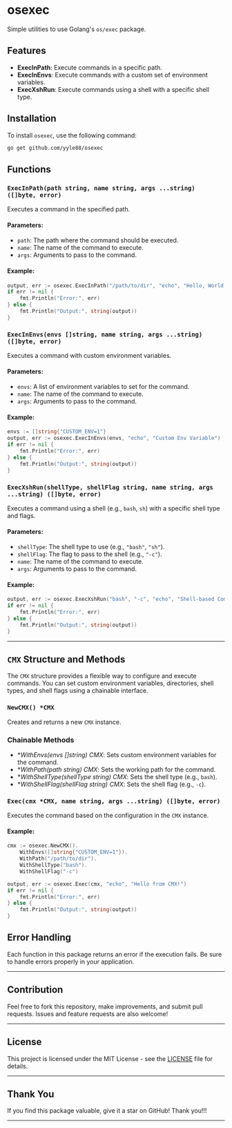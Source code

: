 # osexec
Simple utilities to use Golang's `os/exec` package.

## Features

- **ExecInPath**: Execute commands in a specific path.
- **ExecInEnvs**: Execute commands with a custom set of environment variables.
- **ExecXshRun**: Execute commands using a shell with a specific shell type.

## Installation

To install `osexec`, use the following command:

```bash
go get github.com/yyle88/osexec
```

## Functions

### `ExecInPath(path string, name string, args ...string) ([]byte, error)`

Executes a command in the specified path.

#### Parameters:
- `path`: The path where the command should be executed.
- `name`: The name of the command to execute.
- `args`: Arguments to pass to the command.

#### Example:

```go
output, err := osexec.ExecInPath("/path/to/dir", "echo", "Hello, World!")
if err != nil {
    fmt.Println("Error:", err)
} else {
    fmt.Println("Output:", string(output))
}
```

### `ExecInEnvs(envs []string, name string, args ...string) ([]byte, error)`

Executes a command with custom environment variables.

#### Parameters:
- `envs`: A list of environment variables to set for the command.
- `name`: The name of the command to execute.
- `args`: Arguments to pass to the command.

#### Example:

```go
envs := []string{"CUSTOM_ENV=1"}
output, err := osexec.ExecInEnvs(envs, "echo", "Custom Env Variable")
if err != nil {
    fmt.Println("Error:", err)
} else {
    fmt.Println("Output:", string(output))
}
```

### `ExecXshRun(shellType, shellFlag string, name string, args ...string) ([]byte, error)`

Executes a command using a shell (e.g., `bash`, `sh`) with a specific shell type and flags.

#### Parameters:
- `shellType`: The shell type to use (e.g., `"bash"`, `"sh"`).
- `shellFlag`: The flag to pass to the shell (e.g., `"-c"`).
- `name`: The name of the command to execute.
- `args`: Arguments to pass to the command.

#### Example:

```go
output, err := osexec.ExecXshRun("bash", "-c", "echo", "Shell-based Command")
if err != nil {
    fmt.Println("Error:", err)
} else {
    fmt.Println("Output:", string(output))
}
```

---

## `CMX` Structure and Methods

The `CMX` structure provides a flexible way to configure and execute commands. You can set custom environment variables, directories, shell types, and shell flags using a chainable interface.

### `NewCMX() *CMX`

Creates and returns a new `CMX` instance.

### Chainable Methods

- **WithEnvs(envs []string) *CMX**: Sets custom environment variables for the command.
- **WithPath(path string) *CMX**: Sets the working path for the command.
- **WithShellType(shellType string) *CMX**: Sets the shell type (e.g., `bash`).
- **WithShellFlag(shellFlag string) *CMX**: Sets the shell flag (e.g., `-c`).

### `Exec(cmx *CMX, name string, args ...string) ([]byte, error)`

Executes the command based on the configuration in the `CMX` instance.

#### Example:

```go
cmx := osexec.NewCMX().
    WithEnvs([]string{"CUSTOM_ENV=1"}).
    WithPath("/path/to/dir").
    WithShellType("bash").
    WithShellFlag("-c")

output, err := osexec.Exec(cmx, "echo", "Hello from CMX!")
if err != nil {
    fmt.Println("Error:", err)
} else {
    fmt.Println("Output:", string(output))
}
```

## Error Handling

Each function in this package returns an error if the execution fails. Be sure to handle errors properly in your application.

---

## Contribution

Feel free to fork this repository, make improvements, and submit pull requests. Issues and feature requests are also welcome!

---

## License

This project is licensed under the MIT License - see the [LICENSE](LICENSE) file for details.

---

## Thank You

If you find this package valuable, give it a star on GitHub! Thank you!!!

---
